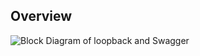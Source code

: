 ## Overview
![Block Diagram of loopback and Swagger](https://strongloop.com/wp-content/uploads/2014/09/loopback-swagger-integration.png.pagespeed.ce.eC1roU0osp.png)